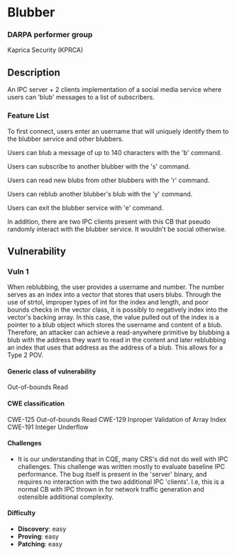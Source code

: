 # Blubber

### DARPA performer group
Kaprica Security (KPRCA)

## Description

An IPC server + 2 clients implementation of a social media service where users can 'blub' messages to a list of subscribers.

### Feature List

To first connect, users enter an username that will uniquely identify them to
the blubber service and other blubbers.

Users can blub a message of up to 140 characters with the 'b' command.

Users can subscribe to another blubber with the 's' command.

Users can read new blubs from other blubbers with the 'r' command.

Users can reblub another blubber's blub with the 'y' command.

Users can exit the blubber service with 'e' command.

In addition, there are two IPC clients present with this CB that pseudo
randomly interact with the blubber service. It wouldn't be social otherwise.

## Vulnerability
### Vuln 1

When reblubbing, the user provides a username and number. The number serves as
an index into a vector that stores that users blubs.  Through the use of
strtol, improper types of int for the index and length, and poor bounds checks
in the vector class, it is possibly to negatively index into the vector's
backing array. In this case, the value pulled out of the index is a pointer to
a blub object which stores the username and content of a blub. Therefore, an
attacker can achieve a read-anywhere primitive by blubbing a blub with the
address they want to read in the content and later reblubbing an index that
uses that address as the address of a blub. This allows for a Type 2 POV.

#### Generic class of vulnerability

Out-of-bounds Read

#### CWE classification

CWE-125 Out-of-bounds Read
CWE-129 Inproper Validation of Array Index
CWE-191 Integer Underflow

#### Challenges

- It is our understanding that in CQE, many CRS's did not do well with IPC
  challenges. This challenge was written mostly to evaluate baseline IPC
  performance. The bug itself is present in the 'server' binary, and requires
  no interaction with the two additional IPC 'clients'. I.e, this is a normal
  CB with IPC thrown in for network traffic generation and ostensible
  additional complexity.

#### Difficulty

 - **Discovery**: easy
 - **Proving**: easy
 - **Patching**: easy
